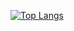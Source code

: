 [![Top Langs](https://github-readme-stats.vercel.app/api/top-langs/?username=osteensco&theme=radical&hide=jupyter+notebook&layout=compact)](https://github.com/osteensco/github-readme-stats)
